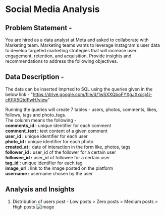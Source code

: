 # Social Media Analysis

## Problem Statement -
You are hired as a data analyst at Meta and asked to collaborate with Marketing team. Marketing teams wants to leverage Instagram's user data to develop targeted marketing strategies that will increase user engagement, retention, and acquisition. Provide insights and recommendations to address the following objectives.

## Data Description - 
The data can be inserted imprted to SQL using the queries given in the below link - 
"https://drive.google.com/file/d/1wSXXQboFYXgJXxccj4i-cKfIX5QtdPwH/view"

Running the queries will create 7 tables - users, photos, comments, likes, follows, tags and photo_tags.<br />
The column means the following - <br />
**comments_id :** unique identifier for each comment<br />
**comment_text :** text content of a given comment<br />
**user_id :** unique identifier for each user<br />
**photo_id :** unique identifier for each photo<br />
**created_at :** date of interaction in the form like, photos, tags<br />
**follower_id :** user_id of the follower for a certain user<br />
**followee_id :** user_id of followee for a certain user<br />
**tag_id :** unique identifier for each tag<br />
**image_url :** link to the image posted on the platform<br />
**username :** username chosen by the user<br />

## Analysis and Insights
1. Distribution of users post - Low posts > Zero posts > Medium posts > High posts
![image](https://github.com/user-attachments/assets/264438cb-fb2e-43c0-a8a9-b26500fb9f81)

